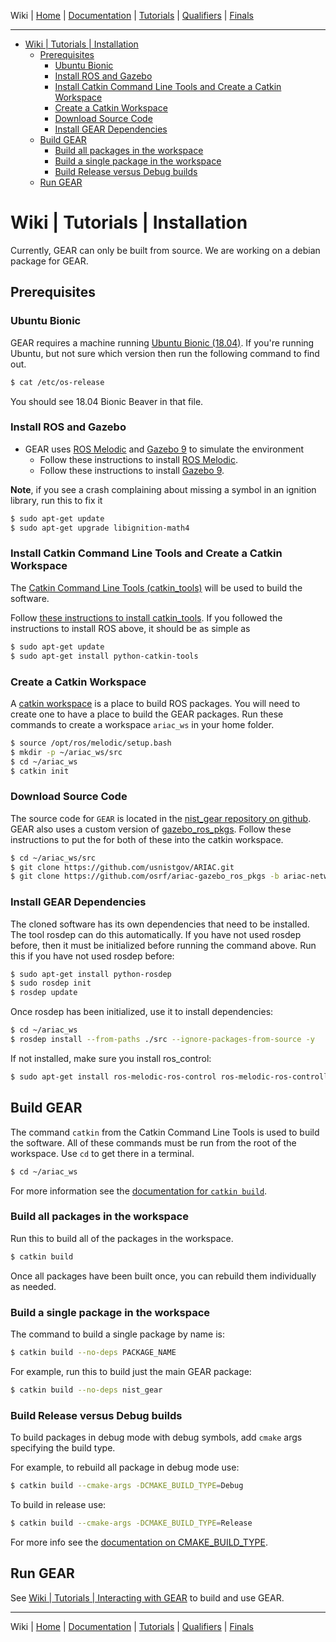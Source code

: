Wiki | [Home](../../README.md) | [Documentation](../documentation/documentation.md) | [Tutorials](../tutorials/tutorials.md) | [Qualifiers](../qualifiers/qualifier.md) | [Finals](../finals/finals.md)

-------------------------------------------------

- [Wiki | Tutorials | Installation](#wiki--tutorials--installation)
  - [Prerequisites](#prerequisites)
    - [Ubuntu Bionic](#ubuntu-bionic)
    - [Install ROS and Gazebo](#install-ros-and-gazebo)
    - [Install Catkin Command Line Tools and Create a Catkin Workspace](#install-catkin-command-line-tools-and-create-a-catkin-workspace)
    - [Create a Catkin Workspace](#create-a-catkin-workspace)
    - [Download Source Code](#download-source-code)
    - [Install GEAR Dependencies](#install-gear-dependencies)
  - [Build GEAR](#build-gear)
    - [Build all packages in the workspace](#build-all-packages-in-the-workspace)
    - [Build a single package in the workspace](#build-a-single-package-in-the-workspace)
    - [Build Release versus Debug builds](#build-release-versus-debug-builds)
  - [Run GEAR](#run-gear)

# Wiki | Tutorials | Installation

Currently, GEAR can only be built from source. We are working on a debian package for GEAR.

## Prerequisites

### Ubuntu Bionic

GEAR requires a machine running [Ubuntu Bionic (18.04)](http://releases.ubuntu.com/18.04/).
If you're running Ubuntu, but not sure which version then run the following command to find out.

```bash
$ cat /etc/os-release
```

You should see 18.04 Bionic Beaver in that file.

### Install ROS and Gazebo

- GEAR uses [ROS Melodic](http://www.ros.org/) and [Gazebo 9](http://gazebosim.org/blog/gazebo9) to simulate the environment
  - Follow these instructions to install [ROS Melodic](http://wiki.ros.org/melodic/Installation/Ubuntu).
  - Follow these instructions to install [Gazebo 9](http://gazebosim.org/tutorials?tut=install_ubuntu&cat=install).

**Note**, if you see a crash complaining about missing a symbol in an ignition library, run this to fix it

```bash
$ sudo apt-get update
$ sudo apt-get upgrade libignition-math4
```

### Install Catkin Command Line Tools and Create a Catkin Workspace

The [Catkin Command Line Tools (catkin_tools)](https://catkin-tools.readthedocs.io/en/latest/) will be used to build the software.

Follow [these instructions to install catkin_tools](https://catkin-tools.readthedocs.io/en/latest/installing.html).
If you followed the instructions to install ROS above, it should be as simple as

```bash
$ sudo apt-get update
$ sudo apt-get install python-catkin-tools
```

### Create a Catkin Workspace

A [catkin workspace](https://catkin-tools.readthedocs.io/en/latest/quick_start.html#initializing-a-new-workspace) is a place to build ROS packages.
You will need to create one to have a place to build the GEAR packages.
Run these commands to create a workspace `ariac_ws` in your home folder.

```bash
$ source /opt/ros/melodic/setup.bash
$ mkdir -p ~/ariac_ws/src
$ cd ~/ariac_ws
$ catkin init
```

### Download Source Code

The source code for `GEAR` is located in the [nist_gear repository on github](https://github.com/usnistgov/ARIAC.git). GEAR also uses a custom version of [gazebo_ros_pkgs](https://github.com/ros-simulation/gazebo_ros_pkgs/).
Follow these instructions to put the for both of these into the catkin workspace.

```bash
$ cd ~/ariac_ws/src
$ git clone https://github.com/usnistgov/ARIAC.git
$ git clone https://github.com/osrf/ariac-gazebo_ros_pkgs -b ariac-network-melodic
```

### Install GEAR Dependencies

The cloned software has its own dependencies that need to be installed. The tool rosdep can do this automatically. If you have not used rosdep before, then it must be initialized before running the command above. Run this if you have not used rosdep before:

```bash
$ sudo apt-get install python-rosdep
$ sudo rosdep init
$ rosdep update
```

Once rosdep has been initialized, use it to install dependencies:

```bash
$ cd ~/ariac_ws
$ rosdep install --from-paths ./src --ignore-packages-from-source -y
```

If not installed, make sure you install ros_control:

```bash
$ sudo apt-get install ros-melodic-ros-control ros-melodic-ros-controllers
```

## Build GEAR

The command `catkin` from the Catkin Command Line Tools is used to build the software.
All of these commands must be run from the root of the workspace.
Use `cd` to get there in a terminal.

```bash
$ cd ~/ariac_ws
```

For more information see the [documentation for `catkin build`](https://catkin-tools.readthedocs.io/en/latest/verbs/catkin_build.html).

### Build all packages in the workspace

Run this to build all of the packages in the workspace.

```bash
$ catkin build
```

Once all packages have been built once, you can rebuild them individually as needed.

### Build a single package in the workspace

The command to build a single package by name is:

```bash
$ catkin build --no-deps PACKAGE_NAME
```

For example, run this to build just the main GEAR package:

```bash
$ catkin build --no-deps nist_gear
```

### Build Release versus Debug builds

To build packages in debug mode with debug symbols, add `cmake` args specifying the build type.

For example, to rebuild all package in debug mode use:

```bash
$ catkin build --cmake-args -DCMAKE_BUILD_TYPE=Debug
```

To build in release use:

```bash
$ catkin build --cmake-args -DCMAKE_BUILD_TYPE=Release
```

For more info see the [documentation on CMAKE_BUILD_TYPE](https://cmake.org/cmake/help/v3.5/variable/CMAKE_BUILD_TYPE.html).

<!-- ## Testing GEAR

Run this command to run both unit and integration tests to make sure GEAR is working correctly.

```
catkin test --no-deps nist_gear test_ariac
```

The above command says to run tests for the `nist_gear` and `test_ariac` package.
Unit tests (shorter, but less coverage) are in `nist_gear`.
Long running integration tests are in `test_ariac`. -->

## Run GEAR

See [Wiki | Tutorials | Interacting with GEAR](gear_interface.md) to build and use GEAR.

<!-- After building all packages, the workspace must be sourced before building.
Always source the workspace in a new terminal.
Never source the workspace in a terminal where you run `catkin build`.


To source the workspace:

```
source ~/ariac_ws/devel/setup.bash
```

Make sure it works by running the ARIAC sample environment.

```
roslaunch nist_gear sample_environment.launch
```

Note the very first launch may take a while because Gazebo downloads models from the model database the first time it runs. -->

-------------------------------------------------
Wiki | [Home](../../README.md) | [Documentation](../documentation/documentation.md) | [Tutorials](../tutorials/tutorials.md) | [Qualifiers](../qualifiers/qualifier.md) | [Finals](../finals/finals.md)
